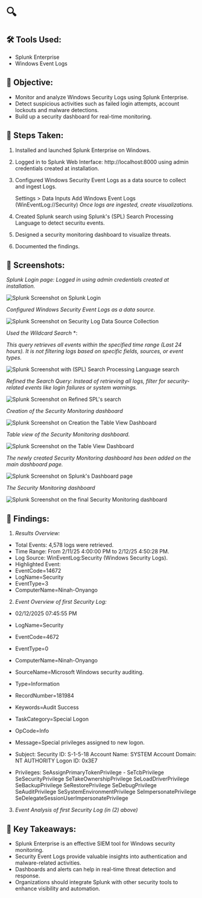 # 🔍 

## 🛠 Tools Used:
- Splunk Enterprise
- Windows Event Logs

## 🎯 Objective:
- Monitor and analyze Windows Security Logs using Splunk Enterprise.
- Detect suspicious activities such as failed login attempts, account lockouts and malware detections.
- Build up a security dashboard for real-time monitoring.

## 📖 Steps Taken:
1. Installed and launched Splunk Enterprise on Windows.
2. Logged in to Splunk Web Interface: http://localhost:8000 using admin credentials created at installation.
3. Configured Windows Security Event Logs as a data source to collect and ingest Logs.

     Settings > Data Inputs
     Add Windows Event Logs (WinEventLog://Security)
     *Once logs are ingested, create visualizations.*

4. Created Splunk search using Splunk's (SPL) Search Processing Language to detect securitu events.
5. Designed a security monitoring dashboard to visualize threats.
6. Documented the findings. 

## 📸 Screenshots: 
*Splunk Login page: Logged in using admin credentials created at installation.*

![Splunk Screenshot on Splunk Login](images/splunkLogin.png)

*Configured Windows Security Event Logs as a data source.*

![Splunk Screenshot on Security Log Data Source Collection](images/securityLogDataSource.png)

*Used the Wildcard Search* *:

*This query retrieves all events within the specified time range (Last 24 hours).*
*It is not filtering logs based on specific fields, sources, or event types.*

![Splunk Screenshot with (SPL) Search Processing Language search](images/splunkSearch.png)

*Refined the Search Query: Instead of retrieving all logs, filter for*
*security-related events like login failures or system warnings.*
          
![Splunk Screenshot on Refined SPL's search](images/refinedSPLsearch.png)

*Creation of the Security Monitoring dashboard*

![Splunk Screenshot on Creation the Table View Dashboard](images/createTableDashboard.png)

*Table view of the Security Monitoring dashboard.*

![Splunk Screenshot on the Table View Dashboard](images/TableViewSecuritySearch.png)

*The newly created Security Monitoring dashboard has been added on the main dashboard page.*

![Splunk Screenshot on Splunk's Dashboard page](images/Dashboard.png)

*The Security Monitoring dashboard*

![Splunk Screenshot on the final Security Monitoring dashboard](images/securityMonitoringDashboard.png)

## 📝 Findings:
1. *Results Overview:*

- Total Events: 4,578 logs were retrieved.
- Time Range: From 2/11/25 4:00:00 PM to 2/12/25 4:50:28 PM.
- Log Source: WinEventLog:Security (Windows Security Logs).
- Highlighted Event:
- EventCode=14672
- LogName=Security
- EventType=3
- ComputerName=Ninah-Onyango

2. *Event Overview of first Security Log:*

- 02/12/2025 07:45:55 PM
- LogName=Security
- EventCode=4672
- EventType=0
- ComputerName=Ninah-Onyango
- SourceName=Microsoft Windows security auditing.
- Type=Information
- RecordNumber=181984
- Keywords=Audit Success
- TaskCategory=Special Logon
- OpCode=Info
- Message=Special privileges assigned to new logon.

- Subject:
 	Security ID:		S-1-5-18
 	Account Name:		SYSTEM
 	Account Domain:		NT AUTHORITY
 	Logon ID:		0x3E7

- Privileges:		SeAssignPrimaryTokenPrivilege
 			- SeTcbPrivilege
			SeSecurityPrivilege
			SeTakeOwnershipPrivilege
			SeLoadDriverPrivilege
			SeBackupPrivilege
			SeRestorePrivilege
		     SeDebugPrivilege
		     SeAuditPrivilege
	     	SeSystemEnvironmentPrivilege
			SeImpersonatePrivilege
			SeDelegateSessionUserImpersonatePrivilege	

3. *Event Analysis of first Security Log (in (2) above)*





## 🚀 Key Takeaways:
- Splunk Enterprise is an effective SIEM tool for Windows security monitoring.
- Security Event Logs provide valuable insights into authentication and malware-related activities.
- Dashboards and alerts can help in real-time threat detection and response.
- Organizations should integrate Splunk with other security tools to enhance visibility and automation.
